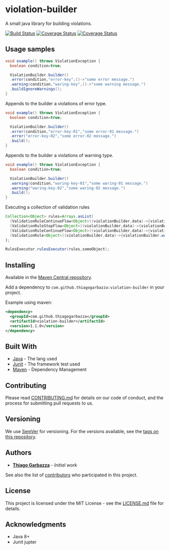 # violation-builder
A small java library for building violations.

[![Build Status](https://api.travis-ci.com/thiagogarbazza/violation-builder.svg?branch=master)](https://travis-ci.com/thiagogarbazza/violation-builder)
[![Coverage Status](https://sonarcloud.io/api/project_badges/measure?project=com.github.thiagogarbazza:violation-builder&metric=alert_status)](https://sonarcloud.io/dashboard?id=com.github.thiagogarbazza:violation-builder)
[![Coverage Status](https://sonarcloud.io/api/project_badges/measure?project=com.github.thiagogarbazza:violation-builder&metric=coverage)](https://sonarcloud.io/dashboard?id=com.github.thiagogarbazza:violation-builder)

## Usage samples

```java
void example() throws ViolationException {
  boolean condition=true;

  ViolationBuilder.builder()
  .error(condition,"error-key",()->"some error message.")
  .warning(condition,"waring-key",()->"some warning message.")
  .buildIgnoreWarnings();
}
```

Appends to the builder a violations of error type.

```java
void example() throws ViolationException {
  boolean condition=true;

  ViolationBuilder.builder()
  .error(condition,"error-key-01","some error-01 message.")
  .error("error-key-02","some error-02 message.")
  .build();
}
```

Appends to the builder a violations of warning type.

```java
void example() throws ViolationException {
  boolean condition=true;

  ViolationBuilder.builder()
  .warning(condition,"waring-key-01","some waring-01 message.")
  .warning("waring-key-02","some waring-02 message.")
  .build();
}
```

Executing a collection of validation rules

```java
Collection<Object> rules=Arrays.asList(
  (ValidationRuleContinueFlow<Object>)(violationBuilder,data)->{violationBuilder.warning(condition,"waring-key-01","some waring-01 message.")}),
  (ValidationRuleStopFlow<Object>)(violationBuilder,data)->{violationBuilder.error(condition,"error-key-01","some error-01 message.")}),
  (ValidationRuleContinueFlow<Object>)(violationBuilder,data)->{violationBuilder.warning(condition,"error-key-01","some error-01 message.")}),
  (ValidationRule<Object>)(violationBuilder,data)->{violationBuilder.warning(condition,"error-key-01","some error-01 message.");return Rulesflow.CONTINUE;}),
);

RulesExecutor.rulesExecutor(rules,someObject);
```

## Installing

Available in the [Maven Central repository].

Add a dependency to `com.github.thiagogarbazza:violation-builder` in your project.

Example using maven:
```xml
<dependency>
  <groupId>com.github.thiagogarbazza</groupId>
  <artifactId>violation-builder</artifactId>
  <version>1.1.0</version>
</dependency>
```

## Built With

- [Java](https://www.java.com/) - The lang used
- [Junit](https://junit.org/junit5/) - The framework test used
- [Maven](https://maven.apache.org/) - Dependency Management

## Contributing

Please read [CONTRIBUTING.md](CONTRIBUTING.md) for details on our code of conduct, and the process for submitting pull requests to us.

## Versioning

We use [SemVer](http://semver.org/) for versioning. For the versions available, see the [tags on this repository].

## Authors

- **[Thiago Garbazza](https://github.com/thiagogarbazza)** - *Initial work*

See also the list of [contributors] who participated in this project.

## License

This project is licensed under the MIT License - see the [LICENSE.md](LICENSE.md) file for details.

## Acknowledgments

- Java 8+
- Junit jupter


[contributors]: (https://github.com/thiagogarbazza/violation-builder/contributors)
[tags on this repository]: https://github.com/thiagogarbazza/violation-builder/tags

[Maven Central repository]: http://mvnrepository.com/artifact/com.github.thiagogarbazza/violation-builder
